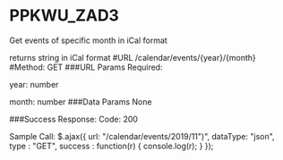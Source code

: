 # PPKWU_ZAD3

Get events of specific month in iCal format

returns string in iCal format
#URL
/calendar/events/{year}/{month}
#Method:
GET
###URL Params
Required:

year: number

month: number
###Data Params
None

###Success Response:
Code: 200 

Sample Call:
  $.ajax({
    url: "/calendar/events/2019/11")",
    dataType: "json",
    type : "GET",
    success : function(r) {
      console.log(r);
    }
  });
